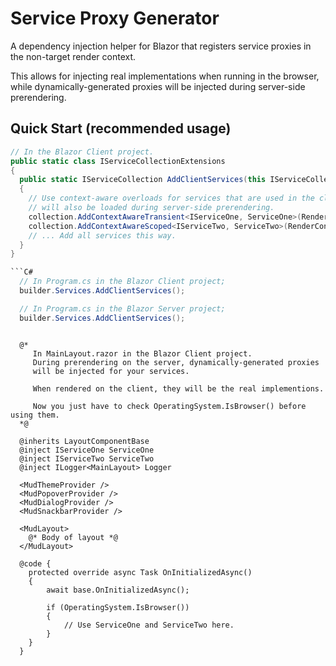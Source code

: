 # Service Proxy Generator

A dependency injection helper for Blazor that registers service proxies in the non-target render context.

This allows for injecting real implementations when running in the browser, while dynamically-generated
proxies will be injected during server-side prerendering.

## Quick Start (recommended usage)

````C#
// In the Blazor Client project.
public static class IServiceCollectionExtensions
{
  public static IServiceCollection AddClientServices(this IServiceCollection services)
  {
    // Use context-aware overloads for services that are used in the client but
    // will also be loaded during server-side prerendering.
    collection.AddContextAwareTransient<IServiceOne, ServiceOne>(RenderContext.Browser);
    collection.AddContextAwareScoped<IServiceTwo, ServiceTwo>(RenderContext.Browser);
    // ... Add all services this way.
  }
}

```C#
  // In Program.cs in the Blazor Client project;
  builder.Services.AddClientServices();
````

```C#
  // In Program.cs in the Blazor Server project;
  builder.Services.AddClientServices();
```

```razor

  @*
     In MainLayout.razor in the Blazor Client project.
     During prerendering on the server, dynamically-generated proxies
     will be injected for your services.

     When rendered on the client, they will be the real implementions.

     Now you just have to check OperatingSystem.IsBrowser() before using them.
  *@

  @inherits LayoutComponentBase
  @inject IServiceOne ServiceOne
  @inject IServiceTwo ServiceTwo
  @inject ILogger<MainLayout> Logger

  <MudThemeProvider />
  <MudPopoverProvider />
  <MudDialogProvider />
  <MudSnackbarProvider />

  <MudLayout>
    @* Body of layout *@
  </MudLayout>

  @code {
    protected override async Task OnInitializedAsync()
    {
        await base.OnInitializedAsync();

        if (OperatingSystem.IsBrowser())
        {
            // Use ServiceOne and ServiceTwo here.
        }
    }
  }
```
